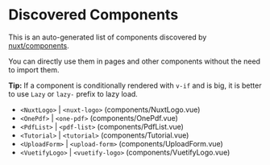 # Discovered Components

This is an auto-generated list of components discovered by [nuxt/components](https://github.com/nuxt/components).

You can directly use them in pages and other components without the need to import them.

**Tip:** If a component is conditionally rendered with `v-if` and is big, it is better to use `Lazy` or `lazy-` prefix to lazy load.

- `<NuxtLogo>` | `<nuxt-logo>` (components/NuxtLogo.vue)
- `<OnePdf>` | `<one-pdf>` (components/OnePdf.vue)
- `<PdfList>` | `<pdf-list>` (components/PdfList.vue)
- `<Tutorial>` | `<tutorial>` (components/Tutorial.vue)
- `<UploadForm>` | `<upload-form>` (components/UploadForm.vue)
- `<VuetifyLogo>` | `<vuetify-logo>` (components/VuetifyLogo.vue)
